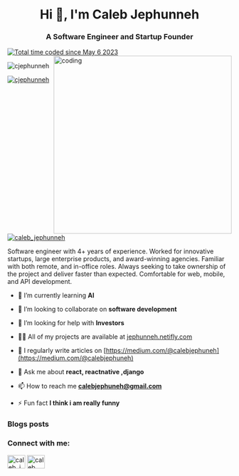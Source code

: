 <h1 align="center">Hi 👋, I'm Caleb Jephunneh</h1>
<h3 align="center">A Software Engineer and Startup Founder</h3>
<a href="https://wakatime.com/@d20134a0-3220-49c2-beb2-f85ccb020c60"><img src="https://wakatime.com/badge/user/d20134a0-3220-49c2-beb2-f85ccb020c60.svg" alt="Total time coded since May 6 2023" /></a>
<img 
  align='right' 
  width='400' 
  scr='https://cdn.dribbble.com/users/926537/screenshots/4502924/python-2.gif' 
  alt='coding' />
  
<p align="left"> <img src="https://komarev.com/ghpvc/?username=cjephunneh&label=Profile%20views&color=0e75b6&style=flat" alt="cjephunneh" /> </p>
<p align="left"> <a href="https://github.com/ryo-ma/github-profile-trophy"><img src="https://github-profile-trophy.vercel.app/?username=cjephuneh" alt="cjephunneh" /></a> </p>
<p align="left"> <a href="https://twitter.com/code4jeph" target="blank"><img src="https://img.shields.io/twitter/follow/code4jeph?logo=twitter&style=for-the-badge" alt="caleb_jephunneh" /></a> </p>
Software engineer with 4+ years of experience. Worked for innovative startups, large enterprise products, and award-winning agencies. Familiar with both remote, and in-office roles. Always seeking to take ownership of the project and deliver faster than expected. Comfortable for web, mobile, and API development.

- 🌱 I’m currently learning **AI**

- 👯 I’m looking to collaborate on **software development**

- 🤝 I’m looking for help with **Investors**
- 👨‍💻 All of my projects are available at [jephunneh.netifly.com](jephunneh.netifly.com)
- 📝 I regularly write articles on [https://medium.com/@calebjephuneh](https://medium.com/@calebjephuneh)
- 💬 Ask me about **react, reactnative ,django**
- 📫 How to reach me **calebjephuneh@gmail.com**
- ⚡ Fun fact **I think i am really funny**
### Blogs posts
<!-- BLOG-POST-LIST:START -->
<!-- BLOG-POST-LIST:END -->
<h3 align="left">Connect with me:</h3>
<p align="left">
<a href="https://twitter.com/code4jeph" target="blank"><img align="center" src="https://raw.githubusercontent.com/rahuldkjain/github-profile-readme-generator/master/src/images/icons/Social/twitter.svg" alt="caleb_jephunneh" height="30" width="40" /></a>
<a href="https://linkedin.com/in/caleb jephunneh" target="blank"><img align="center" src="https://raw.githubusercontent.com/rahuldkjain/github-profile-readme-generator/master/src/images/icons/Social/linked-in-alt.svg" alt="caleb jephunneh" height="30" width="40" /></a>
